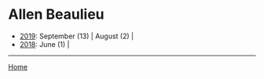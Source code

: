 # Allen Beaulieu

  * [2019](./allen-beaulieu-2019.md): 
      September (13) | 
      August (2) | 
  * [2018](./allen-beaulieu-2018.md): 
      June (1) | 

----

[Home](../)
